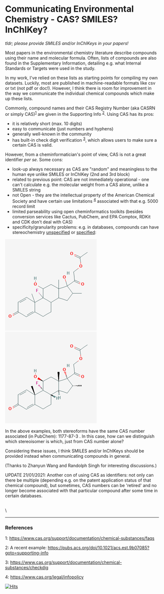 # Communicating Environmental Chemistry - CAS? SMILES? InChIKey?


*tldr; please provide SMILES and/or InChIKeys in your papers!*


Most papers in the environmental chemistry literature describe compounds using their name and molecular formula. Often, lists of compounds are also found in the Supplementary Information, detailing e.g. what Internal Standards or Targets were used in the study.


In my work, I've relied on these lists as starting points for compiling my own datasets. Luckily, most are published in machine-readable formats like csv or txt (not pdf or doc!). However, I think there is room for improvement in the way we communicate the individual chemical compounds which make up these lists.


Commonly, compound names and their CAS Registry Number (aka CASRN or simply CAS)<sup>[1](#cas)</sup> are given in the Supporting Info <sup>[2](#anliker2020)</sup>. Using CAS has its pros:

* it is relatively short (max. 10 digits)
* easy to communicate (just numbers and hyphens)
* generally well-known in the community
* has built-in check digit verification <sup>[3](#casdig)</sup>, which allows users to make sure a certain CAS is valid.


However, from a cheminformatician's point of view, CAS is not a great identifier *per se*. Some cons:

* look-up always necessary as CAS are "random" and meaningless to the human eye unlike SMILES or InChIKey (2nd and 3rd block)
* related to previous point: CAS are not immediately operational - one can't calculate e.g. the molecular weight from a CAS alone, unlike a SMILES string
* not Open - they are the intellectual property of the American Chemical Society and have certain use limitations <sup>[4](#infopol)</sup> associated with that e.g. 5000 record limit 
* limited parseability using open cheminformatics toolkits (besides conversion services like Cactus, PubChem, and EPA Comptox, RDKit and CDK don't deal with CAS)
* specificity/granularity problems: e.g. in databases, compounds can have stereochemistry [unspecified](https://pubchem.ncbi.nlm.nih.gov/compound/3680) or [specified](https://pubchem.ncbi.nlm.nih.gov/compound/236702):

![unspecified](../images/communicatingenvchem_CID_3680_300_nostereochem.png)  ![specified](../images/communicatingenvchem_Dexamethasone_acetate_300_stereochem.png)


In the above examples, both stereoforms have the same CAS number associated (in PubChem): 1177-87-3 . In this case, how can we distinguish which stereoisomer is which, just from CAS number alone?


Considering these issues, I think SMILES and/or InChIKeys should be provided instead when communicating compounds in general.


(Thanks to Zhanyun Wang and Randolph Singh for interesting discussions.)


UPDATE 21/01/2021: Another con of using CAS as identifiers: not only can there be multiple (depending e.g. on the patent application status of that chemical compound), but sometimes, CAS numbers can be 'retired' and no longer become associated with that particular compound after some time in certain databases. 


\
\

---

### References

<a name="cas">1</a>: https://www.cas.org/support/documentation/chemical-substances/faqs

<a name="anliker2020">2</a>: A recent example: https://pubs.acs.org/doi/10.1021/acs.est.9b07085?goto=supporting-info

<a name="casdig">3</a>: https://www.cas.org/support/documentation/chemical-substances/checkdig

<a name="infopol">4</a>: https://www.cas.org/legal/infopolicy 


[![Hits](https://hits.seeyoufarm.com/api/count/incr/badge.svg?url=https%3A%2F%2Fadelenel.ai%2Fcommunicatingenvchem%2F&count_bg=%23609C2A&title_bg=%23555555&icon=&icon_color=%23E7E7E7&title=hits&edge_flat=false)](https://hits.seeyoufarm.com) 
